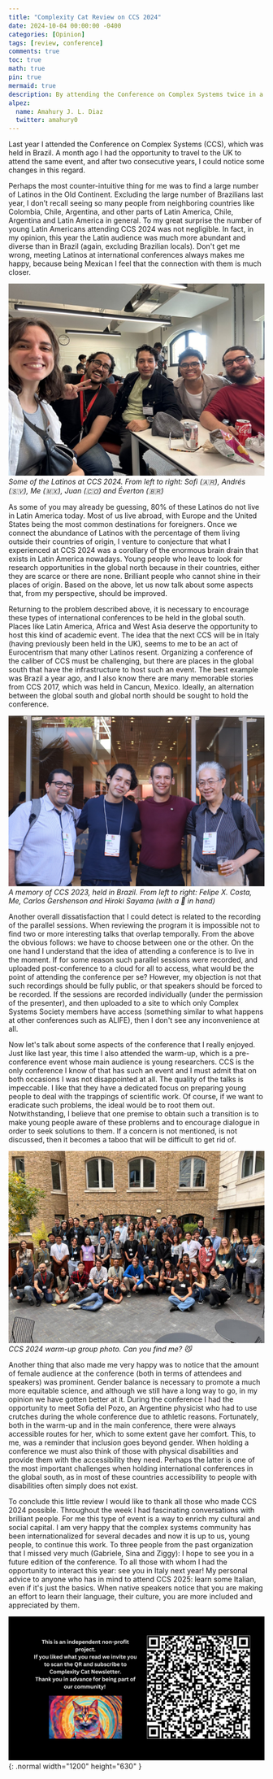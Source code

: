 ```yaml
---
title: "Complexity Cat Review on CCS 2024"
date: 2024-10-04 00:00:00 -0400
categories: [Opinion]
tags: [review, conference]
comments: true
toc: true 
math: true
pin: true
mermaid: true
description: By attending the Conference on Complex Systems twice in a row, I can now better contrast how the world of complex systems has evolved in the last year.
alpez:
  name: Amahury J. L. Diaz
  twitter: amahury0
---
```

Last year I attended the Conference on Complex Systems (CCS), which was held in Brazil. A month ago I had the opportunity to travel to the UK to attend the same event, and after two consecutive years, I could notice some changes in this regard.

Perhaps the most counter-intuitive thing for me was to find a large number of Latinos in the Old Continent. Excluding the large number of Brazilians last year, I don’t recall seeing so many people from neighboring countries like Colombia, Chile, Argentina, and other parts of Latin America, Chile, Argentina and Latin America in general. To my great surprise the number of young Latin Americans attending CCS 2024 was not negligible. In fact, in my opinion, this year the Latin audience was much more abundant and diverse than in Brazil (again, excluding Brazilian locals). Don't get me wrong, meeting Latinos at international conferences always makes me happy, because being Mexican I feel that the connection with them is much closer. 

![img-description](/assets/img/CCS2024_review/Latinos.jpg)
_Some of the Latinos at CCS 2024. From left to right: Sofi (🇦🇷), Andrés (🇸🇻), Me (🇲🇽), Juan (🇨🇴) and Éverton (🇧🇷)_

As some of you may already be guessing, 80% of these Latinos do not live in Latin America today. Most of us live abroad, with Europe and the United States being the most common destinations for foreigners. Once we connect the abundance of Latinos with the percentage of them living outside their countries of origin, I venture to conjecture that what I experienced at CCS 2024 was a corollary of the enormous brain drain that exists in Latin America nowadays. Young people who leave to look for research opportunities in the global north because in their countries, either they are scarce or there are none. Brilliant people who cannot shine in their places of origin. Based on the above, let us now talk about some aspects that, from my perspective, should be improved. 

Returning to the problem described above, it is necessary to encourage these types of international conferences to be held in the global south. Places like Latin America, Africa and West Asia deserve the opportunity to host this kind of academic event. The idea that the next CCS will be in Italy (having previously been held in the UK), seems to me to be an act of Eurocentrism that many other Latinos resent. Organizing a conference of the caliber of CCS must be challenging, but there are places in the global south that have the infrastructure to host such an event. The best example was Brazil a year ago, and I also know there are many memorable stories from CCS 2017, which was held in Cancun, Mexico. Ideally, an alternation between the global south and global north should be sought to hold the conference.

![img-description](/assets/img/CCS2024_review/CCS2023.jpeg)
_A memory of CCS 2023, held in Brazil. From left to right: Felipe X. Costa, Me, Carlos Gershenson and Hiroki Sayama (with a 🍺 in hand)_

Another overall dissatisfaction that I could detect is related to the recording of the parallel sessions. When reviewing the program it is impossible not to find two or more interesting talks that overlap temporally. From the above the obvious follows: we have to choose between one or the other. On the one hand I understand that the idea of attending a conference is to live in the moment. If for some reason such parallel sessions were recorded, and uploaded post-conference to a cloud for all to access, what would be the point of attending the conference per se? However, my objection is not that such recordings should be fully public, or that speakers should be forced to be recorded. If the sessions are recorded individually (under the permission of the presenter), and then uploaded to a site to which only Complex Systems Society members have access (something similar to what happens at other conferences such as ALIFE), then I don't see any inconvenience at all.

Now let's talk about some aspects of the conference that I really enjoyed. Just like last year, this time I also attended the warm-up, which is a pre-conference event whose main audience is young researchers. CCS is the only conference I know of that has such an event and I must admit that on both occasions I was not disappointed at all. The quality of the talks is impeccable. I like that they have a dedicated focus on preparing young people to deal with the trappings of scientific work. Of course, if we want to eradicate such problems, the ideal would be to root them out. Notwithstanding, I believe that one premise to obtain such a transition is to make young people aware of these problems and to encourage dialogue in order to seek solutions to them. If a concern is not mentioned, is not discussed, then it becomes a taboo that will be difficult to get rid of.

![img-description](/assets/img/CCS2024_review/warmup.jpg)
_CCS 2024 warm-up group photo. Can you find me? 😼_

Another thing that also made me very happy was to notice that the amount of female audience at the conference (both in terms of attendees and speakers) was prominent. Gender balance is necessary to promote a much more equitable science, and although we still have a long way to go, in my opinion we have gotten better at it. During the conference I had the opportunity to meet Sofia del Pozo, an Argentine physicist who had to use crutches during the whole conference due to athletic reasons. Fortunately, both in the warm-up and in the main conference, there were always accessible routes for her, which to some extent gave her comfort. This, to me, was a reminder that inclusion goes beyond gender. When holding a conference we must also think of those with physical disabilities and provide them with the accessibility they need. Perhaps the latter is one of the most important challenges when holding international conferences in the global south, as in most of these countries accessibility to people with disabilities often simply does not exist.  

To conclude this little review I would like to thank all those who made CCS 2024 possible. Throughout the week I had fascinating conversations with brilliant people. For me this type of event is a way to enrich my cultural and social capital. I am very happy that the complex systems community has been internationalized for several decades and now it is up to us, young people, to continue this work. To three people from the past organization that I missed very much (Gabriele, Sina and Ziggy): I hope to see you in a future edition of the conference. To all those with whom I had the opportunity to interact this year: see you in Italy next year! My personal advice to anyone who has in mind to attend CCS 2025: learn some Italian, even if it's just the basics. When native speakers notice that you are making an effort to learn their language, their culture, you are more included and appreciated by them.


![Desktop View](/assets/img/fix/complexity-cat-newsletter.png){: .normal width="1200" height="630" }
